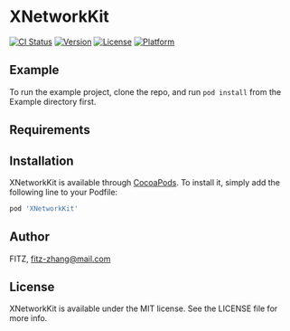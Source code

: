 # XNetworkKit

[![CI Status](https://img.shields.io/travis/FITZ/XNetworkKit.svg?style=flat)](https://travis-ci.org/FITZ/XNetworkKit)
[![Version](https://img.shields.io/cocoapods/v/XNetworkKit.svg?style=flat)](https://cocoapods.org/pods/XNetworkKit)
[![License](https://img.shields.io/cocoapods/l/XNetworkKit.svg?style=flat)](https://cocoapods.org/pods/XNetworkKit)
[![Platform](https://img.shields.io/cocoapods/p/XNetworkKit.svg?style=flat)](https://cocoapods.org/pods/XNetworkKit)

## Example

To run the example project, clone the repo, and run `pod install` from the Example directory first.

## Requirements

## Installation

XNetworkKit is available through [CocoaPods](https://cocoapods.org). To install
it, simply add the following line to your Podfile:

```ruby
pod 'XNetworkKit'
```

## Author

FITZ, fitz-zhang@mail.com

## License

XNetworkKit is available under the MIT license. See the LICENSE file for more info.
